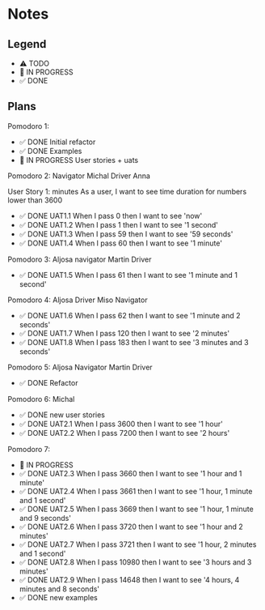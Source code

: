 # Notes

## Legend

- ⚠ TODO
- 🚧 IN PROGRESS
- ✅ DONE

## Plans

Pomodoro 1:

- ✅ DONE Initial refactor
- ✅ DONE Examples
- 🚧 IN PROGRESS User stories + uats

Pomodoro 2:
Navigator Michal Driver Anna

User Story 1: minutes
As a user, I want to see time duration for numbers lower than 3600

- ✅ DONE UAT1.1 When I pass 0 then I want to see 'now'
- ✅ DONE UAT1.2 When I pass 1 then I want to see '1 second'
- ✅ DONE UAT1.3 When I pass 59 then I want to see '59 seconds'
- ✅ DONE UAT1.4 When I pass 60 then I want to see '1 minute'

Pomodoro 3:
Aljosa navigator Martin Driver

- ✅ DONE UAT1.5 When I pass 61 then I want to see '1 minute and 1 second'

Pomodoro 4:
Aljosa Driver Miso Navigator

- ✅ DONE UAT1.6 When I pass 62 then I want to see '1 minute and 2 seconds'
- ✅ DONE UAT1.7 When I pass 120 then I want to see '2 minutes'
- ✅ DONE UAT1.8 When I pass 183 then I want to see '3 minutes and 3 seconds'

Pomodoro 5:
Aljosa Navigator Martin Driver

- ✅ DONE Refactor

Pomodoro 6:
Michal

- ✅ DONE new user stories
- ✅ DONE UAT2.1 When I pass 3600 then I want to see '1 hour'
- ✅ DONE UAT2.2 When I pass 7200 then I want to see '2 hours'

Pomodoro 7:

- 🚧 IN PROGRESS
- ✅ DONE UAT2.3 When I pass 3660 then I want to see '1 hour and 1 minute'
- ✅ DONE UAT2.4 When I pass 3661 then I want to see '1 hour, 1 minute and 1 second'
- ✅ DONE UAT2.5 When I pass 3669 then I want to see '1 hour, 1 minute and 9 seconds'
- ✅ DONE UAT2.6 When I pass 3720 then I want to see '1 hour and 2 minutes'
- ✅ DONE UAT2.7 When I pass 3721 then I want to see '1 hour, 2 minutes and 1 second'
- ✅ DONE UAT2.8 When I pass 10980 then I want to see '3 hours and 3 minutes'
- ✅ DONE UAT2.9 When I pass 14648 then I want to see '4 hours, 4 minutes and 8 seconds'
- ✅ DONE new examples
